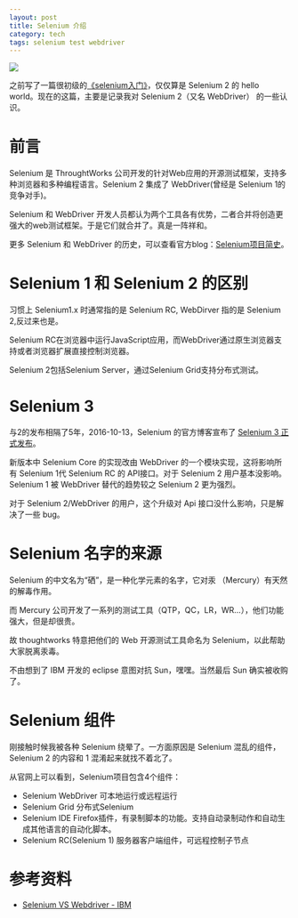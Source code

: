 ```yaml
---
layout: post
title: Selenium 介绍
category: tech
tags: selenium test webdriver
---
```

![](https://cdn.kelu.org/blog/tags/selenium.jpg)

之前写了一篇很初级的[《selenium入门》](/tech/2017/02/16/selenium-tutorial.html)，仅仅算是 Selenium 2 的 hello world。现在的这篇，主要是记录我对 Selenium 2（又名 WebDriver） 的一些认识。

#  前言

Selenium 是 ThroughtWorks 公司开发的针对Web应用的开源测试框架，支持多种浏览器和多种编程语言。Selenium 2 集成了 WebDriver(曾经是 Selenium 1的竞争对手)。

Selenium 和 WebDriver 开发人员都认为两个工具各有优势，二者合并将创造更强大的web测试框架。于是它们就合并了。真是一阵祥和。 

更多 Selenium 和 WebDriver 的历史，可以查看官方blog：[Selenium项目简史](http://seleniumhq.org/docs/01_introducing_selenium.html#brief-history-of-the-selenium-project)。

# Selenium 1 和 Selenium 2 的区别

习惯上 Selenium1.x 时通常指的是 Selenium RC, WebDirver 指的是 Selenium 2,反过来也是。  

Selenium RC在浏览器中运行JavaScript应用，而WebDriver通过原生浏览器支持或者浏览器扩展直接控制浏览器。

Selenium 2包括Selenium Server，通过Selenium Grid支持分布式测试。

# Selenium 3

与2的发布相隔了5年，2016-10-13，Selenium 的官方博客宣布了 [Selenium 3 正式发布](https://seleniumhq.wordpress.com/2016/10/13/selenium-3-0-out-now/)。

新版本中 Selenium Core 的实现改由 WebDriver 的一个模块实现，这将影响所有 Selenium 1代 Selenium RC 的 API接口。对于 Selenium 2 用户基本没影响。 Selenium 1 被 WebDriver 替代的趋势较之 Selenium 2 更为强烈。

对于 Selenium 2/WebDriver 的用户，这个升级对 Api 接口没什么影响，只是解决了一些 bug。

# Selenium 名字的来源

Selenium 的中文名为“硒”，是一种化学元素的名字，它对汞 （Mercury）有天然的解毒作用。

而 Mercury 公司开发了一系列的测试工具（QTP，QC，LR，WR...），他们功能强大，但是却很贵。

故 thoughtworks 特意把他们的 Web 开源测试工具命名为 Selenium，以此帮助大家脱离汞毒。

不由想到了 IBM 开发的 eclipse 意图对抗 Sun，嘿嘿。当然最后 Sun 确实被收购了。

# Selenium 组件

刚接触时候我被各种 Selenium 绕晕了。一方面原因是 Selenium 混乱的组件，Selenium 2 的内容和 1 混淆起来就找不着北了。

从官网上可以看到，Selenium项目包含4个组件：

* Selenium WebDriver 可本地运行或远程运行
* Selenium Grid 分布式Selenium
* Selenium IDE Firefox插件，有录制脚本的功能。支持自动录制动作和自动生成其他语言的自动化脚本。
* Selenium RC(Selenium 1) 服务器客户端组件，可远程控制子节点

# 参考资料

* [Selenium VS Webdriver - IBM][ibm]

[ibm]: https://www.ibm.com/developerworks/cn/web/1309_fengyq_seleniumvswebdriver/